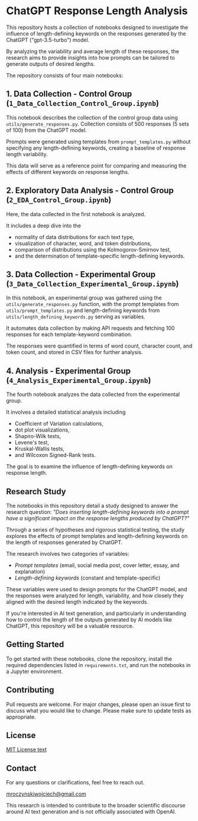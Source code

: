 # ChatGPT Response Length Analysis

This repository hosts a collection of notebooks designed to investigate the influence of length-defining keywords on the responses generated by the ChatGPT ("gpt-3.5-turbo") model. 

By analyzing the variability and average length of these responses, the research aims to provide insights into how prompts can be tailored to generate outputs of desired lengths. 

The repository consists of four main notebooks:

## 1. Data Collection - Control Group (`1_Data_Collection_Control_Group.ipynb`)

This notebook describes the collection of the control group data using `utils/generate_responses.py`. Collection consists of 500 responses (5 sets of 100) from the ChatGPT model. 

Prompts were generated using templates from `prompt_templates.py` without specifying any length-defining keywords, creating a baseline of response length variability. 

This data will serve as a reference point for comparing and measuring the effects of different keywords on response lengths.

## 2. Exploratory Data Analysis - Control Group (`2_EDA_Control_Group.ipynb`)

Here, the data collected in the first notebook is analyzed. 

It includes a deep dive into the
- normality of data distributions for each text type, 
- visualization of character, word, and token distributions,
- comparison of distributions using the Kolmogorov-Smirnov test,
- and the determination of template-specific length-defining keywords.

## 3. Data Collection - Experimental Group (`3_Data_Collection_Experimental_Group.ipynb`)

In this notebook, an experimental group was gathered using the `utils/generate_responses.py` function, with the prompt templates from `utils/prompt_templates.py` and length-defining keywords from `utils/length_defining_keywords.py` serving as variables. 

It automates data collection by making API requests and fetching 100 responses for each template-keyword combination. 

The responses were quantified in terms of word count, character count, and token count, and stored in CSV files for further analysis.

## 4. Analysis - Experimental Group (`4_Analysis_Experimental_Group.ipynb`)

The fourth notebook analyzes the data collected from the experimental group. 

It involves a detailed statistical analysis including 
- Coefficient of Variation calculations, 
- dot plot visualizations, 
- Shapiro-Wilk tests, 
- Levene's test, 
- Kruskal-Wallis tests, 
- and Wilcoxon Signed-Rank tests. 

The goal is to examine the influence of length-defining keywords on response length.

## Research Study

The notebooks in this repository detail a study designed to answer the research question: *"Does inserting length-defining keywords into a prompt have a significant impact on the response lengths produced by ChatGPT?"* 

Through a series of hypotheses and rigorous statistical testing, the study explores the effects of prompt templates and length-defining keywords on the length of responses generated by ChatGPT.

The research involves two categories of variables: 
- *Prompt templates* (email, social media post, cover letter, essay, and explanation)
- *Length-defining keywords* (constant and template-specific)

These variables were used to design prompts for the ChatGPT model, and the responses were analyzed for length, variability, and how closely they aligned with the desired length indicated by the keywords.

If you're interested in AI text generation, and particularly in understanding how to control the length of the outputs generated by AI models like ChatGPT, this repository will be a valuable resource.

## Getting Started

To get started with these notebooks, clone the repository, install the required dependencies listed in `requirements.txt`, and run the notebooks in a Jupyter environment.

## Contributing

Pull requests are welcome. For major changes, please open an issue first to discuss what you would like to change. Please make sure to update tests as appropriate.

## License

[MIT License text](https://github.com/wojciechmro/gpt_length_analysis/blob/master/LICENSE.md)

## Contact

For any questions or clarifications, feel free to reach out.

mroczynskiwojciech@gmail.com

This research is intended to contribute to the broader scientific discourse around AI text generation and is not officially associated with OpenAI.
